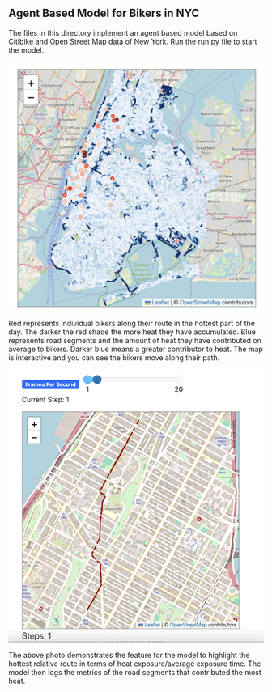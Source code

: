 ## Agent Based Model for Bikers in NYC

The files in this directory implement an agent based model based on Citibike and Open Street Map data of New York. 
Run the run.py file to start the model. 

![ABM_Example.png](ABM_Example.png)

Red represents individual bikers along their route in the hottest part of the day. The darker the red shade the more heat they have accumulated.
Blue represents road segments and the amount of heat they have contributed on average to bikers. Darker blue means a greater contributor to heat. 
The map is interactive and you can see the bikers move along their path. 

![HottestPath.png](HottestPath.png)

The above photo demonstrates the feature for the model to highlight the hottest relative route in terms of heat exposure/average exposure time.
The model then logs the metrics of the road segments that contributed the most heat.